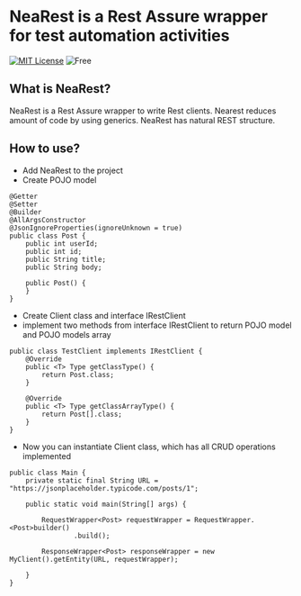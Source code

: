 # NeaRest is a Rest Assure wrapper for test automation activities
[![MIT License](http://img.shields.io/badge/license-MIT-green.svg)](https://github.com/OleksandrPodoliako/nearest/blob/main/LICENSE)
![Free](https://img.shields.io/badge/free-open--source-green.svg)

## What is NeaRest?
NeaRest is a Rest Assure wrapper to write Rest clients. Nearest reduces amount of code by using generics. NeaRest has natural REST 
structure.

## How to use?
* Add NeaRest to the project
* Create POJO model

```
@Getter
@Setter
@Builder
@AllArgsConstructor
@JsonIgnoreProperties(ignoreUnknown = true)
public class Post {
    public int userId;
    public int id;
    public String title;
    public String body;

    public Post() {
    }
}
```

* Create Client class and interface IRestClient
* implement two methods from interface IRestClient to return POJO model and POJO models array


```
public class TestClient implements IRestClient {
    @Override
    public <T> Type getClassType() {
        return Post.class;
    }

    @Override
    public <T> Type getClassArrayType() {
        return Post[].class;
    }
}
```
* Now you can instantiate Client class, which has all CRUD operations implemented

```
public class Main {
    private static final String URL = "https://jsonplaceholder.typicode.com/posts/1";

    public static void main(String[] args) {

        RequestWrapper<Post> requestWrapper = RequestWrapper.<Post>builder()
                .build();

        ResponseWrapper<Post> responseWrapper = new MyClient().getEntity(URL, requestWrapper);
        
    }
}
```
